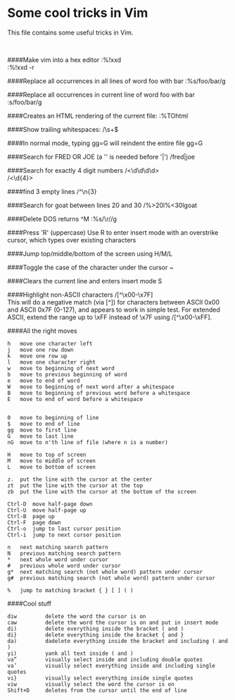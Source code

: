 Some cool tricks in Vim
=======================

This file contains some useful tricks in Vim.

<br>

####Make vim into a hex editor
:%!xxd  
:%!xxd -r  

####Replace all occurrences in all lines of word foo with bar
:%s/foo/bar/g

####Replace all occurrences in current line of word foo with bar
:s/foo/bar/g

####Creates an HTML rendering of the current file:
:%TOhtml

####Show trailing whitespaces:
/\s\+$

####In normal mode, typing gg=G will reindent the entire file
gg=G

####Search for FRED OR JOE (a '\' is needed before '|')
/fred\|joe

####Search for exactly 4 digit numbers
/\<\d\d\d\d\>  
/\<\d\{4}\>  

####find 3 empty lines
/^\n\{3}

####Search for goat between lines 20 and 30
/\%>20l\%<30lgoat

####Delete DOS returns ^M
:%s/\r//g

####Press 'R' (uppercase)
Use R to enter insert mode with an overstrike cursor, which types over existing characters

####Jump top/middle/bottom of the screen using
H/M/L

####Toggle the case of the character under the cursor
~

####Clears the current line and enters insert mode
S

####Highlight non-ASCII characters
/[^\x00-\x7F]  
This will do a negative match (via [^]) for characters between ASCII 0x00 and ASCII 0x7F (0-127), and appears to work in simple test. For extended ASCII, extend the range up to \xFF instead of \x7F using /[^\x00-\xFF].

####All the right moves
```
h   move one character left
j   move one row down
k   move one row up
l   move one character right
w   move to beginning of next word
b   move to previous beginning of word
e   move to end of word
W   move to beginning of next word after a whitespace
B   move to beginning of previous word before a whitespace
E   move to end of word before a whitespace


0   move to beginning of line
$   move to end of line
gg  move to first line
G   move to last line
nG  move to n'th line of file (where n is a number)

H   move to top of screen
M   move to middle of screen
L   move to bottom of screen

z.  put the line with the cursor at the center
zt  put the line with the cursor at the top
zb  put the line with the cursor at the bottom of the screen

Ctrl-D  move half-page down
Ctrl-U  move half-page up
Ctrl-B  page up
Ctrl-F  page down
Ctrl-o  jump to last cursor position
Ctrl-i  jump to next cursor position

n   next matching search pattern
N   previous matching search pattern
*   next whole word under cursor
#   previous whole word under cursor
g*  next matching search (not whole word) pattern under cursor
g#  previous matching search (not whole word) pattern under cursor

%   jump to matching bracket { } [ ] ( )
```

####Cool stuff
```
diw         delete the word the cursor is on
caw         delete the word the cursor is on and put in insert mode
di)         delete everything inside the bracket ( and )
di}         delete everything inside the bracket { and }
da)         dadelete everything inside the bracket and including ( and )
yi)         yank all text inside ( and )
va”         visually select inside and including double quotes
va’         visually select everything inside and including single quotes
vi}         visually select everything inside single quotes
viw         visually select the word the cursor is on
Shift+D     deletes from the cursor until the end of line
```
